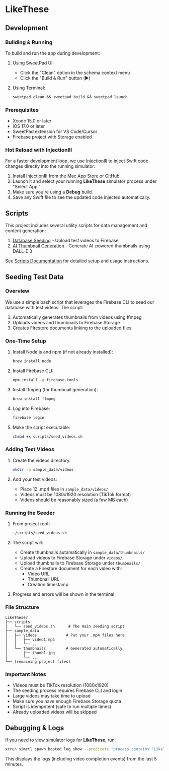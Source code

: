 # LikeThese

## Development

### Building & Running
To build and run the app during development:

1. Using SweetPad UI:
   - Click the "Clean" option in the schema context menu
   - Click the "Build & Run" button (▶️)

2. Using Terminal:
   ```bash
   sweetpad clean && sweetpad build && sweetpad launch
   ```

### Prerequisites
- Xcode 15.0 or later
- iOS 17.0 or later
- SweetPad extension for VS Code/Cursor
- Firebase project with Storage enabled

### Hot Reload with InjectionIII
For a faster development loop, we use [InjectionIII](https://github.com/johnno1962/InjectionIII) to inject Swift code changes directly into the running simulator:

1. Install InjectionIII from the Mac App Store or GitHub.  
2. Launch it and select your running **LikeThese** simulator process under "Select App."  
3. Make sure you're using a **Debug** build.  
4. Save any Swift file to see the updated code injected automatically.

## Scripts

This project includes several utility scripts for data management and content generation:

1. [Database Seeding](scripts/README.md#seed_videossh) - Upload test videos to Firebase
2. [AI Thumbnail Generation](scripts/README.md#generate_thumbnailspy) - Generate AI-powered thumbnails using DALL-E 3

See [Scripts Documentation](scripts/README.md) for detailed setup and usage instructions.

## Seeding Test Data

### Overview
We use a simple bash script that leverages the Firebase CLI to seed our database with test videos. The script:
1. Automatically generates thumbnails from videos using ffmpeg
2. Uploads videos and thumbnails to Firebase Storage
3. Creates Firestore documents linking to the uploaded files

### One-Time Setup
1. Install Node.js and npm (if not already installed):
   ```bash
   brew install node
   ```

2. Install Firebase CLI:
   ```bash
   npm install -g firebase-tools
   ```

3. Install ffmpeg (for thumbnail generation):
   ```bash
   brew install ffmpeg
   ```

4. Log into Firebase:
   ```bash
   firebase login
   ```

5. Make the script executable:
   ```bash
   chmod +x scripts/seed_videos.sh
   ```

### Adding Test Videos
1. Create the videos directory:
   ```bash
   mkdir -p sample_data/videos
   ```

2. Add your test videos:
   - Place 12 .mp4 files in `sample_data/videos/`
   - Videos must be 1080x1920 resolution (TikTok format)
   - Videos should be reasonably sized (a few MB each)

### Running the Seeder
1. From project root:
   ```bash
   ./scripts/seed_videos.sh
   ```

2. The script will:
   - Create thumbnails automatically in `sample_data/thumbnails/`
   - Upload videos to Firebase Storage under `videos/`
   - Upload thumbnails to Firebase Storage under `thumbnails/`
   - Create a Firestore document for each video with:
     - Video URL
     - Thumbnail URL
     - Creation timestamp

3. Progress and errors will be shown in the terminal

### File Structure
```
LikeThese/
├── scripts
│   └── seed_videos.sh      # The main seeding script
├── sample_data
│   ├── videos             # Put your .mp4 files here
│   │   ├── video1.mp4
│   │   └── ...
│   └── thumbnails         # Generated automatically
│       ├── thumb1.jpg
│       └── ...
└── (remaining project files)
```

### Important Notes
- Videos must be TikTok resolution (1080x1920)
- The seeding process requires Firebase CLI and login
- Large videos may take time to upload
- Make sure you have enough Firebase Storage quota
- Script is idempotent (safe to run multiple times)
- Already uploaded videos will be skipped

## Debugging & Logs
If you need to view simulator logs for **LikeThese**, run:
```bash
xcrun simctl spawn booted log show --predicate 'process contains "LikeThese"' --debug --info --last 5m
```
This displays the logs (including video completion events) from the last 5 minutes.
